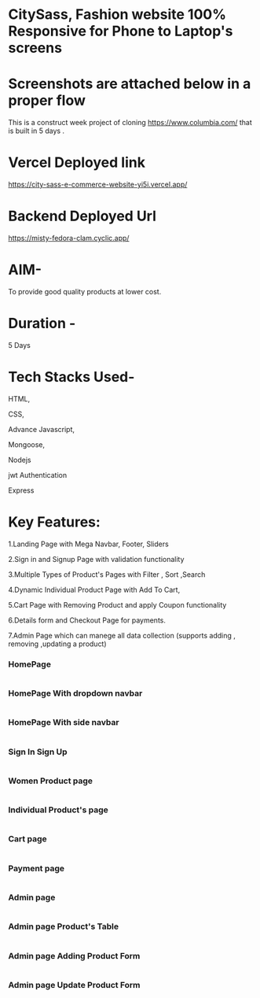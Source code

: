 # CitySass, Fashion website  100% Responsive for Phone to Laptop's screens

# Screenshots are attached below in a proper flow

This is a construct week project of cloning https://www.columbia.com/ that is built in 5 days .

# Vercel Deployed link

https://city-sass-e-commerce-website-yi5i.vercel.app/

# Backend Deployed Url

https://misty-fedora-clam.cyclic.app/

# AIM-

To provide good quality  products at lower cost.

# Duration -

5 Days 

# Tech Stacks Used- 

HTML,

CSS,

Advance Javascript,

Mongoose,

Nodejs

jwt Authentication

Express

# Key Features:

1.Landing Page with Mega Navbar, Footer, Sliders

2.Sign in and Signup Page with validation functionality

3.Multiple Types of Product's Pages with Filter , Sort ,Search

4.Dynamic Individual Product Page with Add To Cart,

5.Cart Page with Removing Product and apply Coupon functionality

6.Details form and Checkout Page for payments.

7.Admin Page which can manege all data collection (supports adding , removing ,updating a product)

<div>
  <h3>HomePage</h3>
  <img alt "Coding"  src="https://user-images.githubusercontent.com/115460521/222109964-0ebae071-8073-4de4-8a59-7a43514b6159.png">
  <h3>HomePage With dropdown navbar</h3>
  <img alt "Coding"  src="https://user-images.githubusercontent.com/115460521/222111743-b33719ad-cf5b-41aa-bcbe-c2356ceb7561.png">
  <h3>HomePage With side navbar</h3>
  <img alt "Coding"  src="https://user-images.githubusercontent.com/115460521/222112169-a5eb725c-8db6-46ba-8106-2d2bac9ba130.png">
  <h3>Sign In Sign Up</h3>
  <img alt "Coding"  src="https://user-images.githubusercontent.com/115460521/222112422-bbec70da-8e91-44e3-8035-97afb76b704a.png">
   <h3>Women Product page</h3>
  <img alt "Coding"  src="https://user-images.githubusercontent.com/115460521/222112923-a8775311-a184-49cf-ab71-48bcb5f85f87.png">
   <h3>Individual Product's page</h3>
  <img alt "Coding"  src="https://user-images.githubusercontent.com/115460521/222113233-bcfd59a4-5eb6-4ebb-a7c0-f0b2231df644.png">
  <h3>Cart page</h3>
  <img alt "Coding"  src="https://user-images.githubusercontent.com/115460521/222113579-7fc8e874-e4d9-4740-9df9-05d6f8cfe832.png">
  <h3>Payment page</h3>
  <img alt "Coding"  src="https://user-images.githubusercontent.com/115460521/222114117-b8af2d23-215e-45e1-811a-7dc083f5c6e8.png">
   <h3>Admin page</h3>
  <img alt "Coding"  src="https://user-images.githubusercontent.com/115460521/222114438-62dce4d3-ea6d-46a6-b869-fdde55766ec3.png">
   <h3>Admin page Product's Table</h3>
  <img alt "Coding"  src="https://user-images.githubusercontent.com/115460521/222114624-09aa4c10-beb2-43f7-9a3f-c6fac10194e8.png">
   <h3>Admin page Adding Product Form</h3>
  <img alt "Coding"  src="https://user-images.githubusercontent.com/115460521/222115391-970b8f14-6260-4e4e-8b88-f4db8660e2c1.png">
  <h3>Admin page Update Product Form</h3>
  <img alt "Coding"  src="https://user-images.githubusercontent.com/115460521/222115676-22171c71-1e8e-4101-9d32-e1c953443347.png">
  </div>
